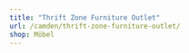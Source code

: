 ```yaml
---
title: "Thrift Zone Furniture Outlet"
url: /camden/thrift-zone-furniture-outlet/
shop: Möbel
---
```

